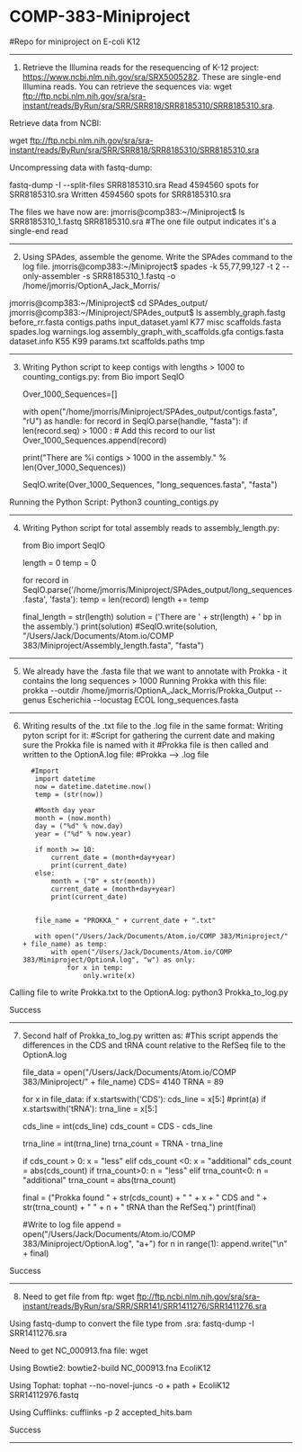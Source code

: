 # COMP-383-Miniproject
#Repo for miniproject on E-coli K12

_______________________________________________________________________________________________________________________________________


1. Retrieve the Illumina reads for the resequencing of K-12 project: https://www.ncbi.nlm.nih.gov/sra/SRX5005282.
These are single-end Illumina reads. You can retrieve the sequences via:
wget ftp://ftp.ncbi.nlm.nih.gov/sra/sra-instant/reads/ByRun/sra/SRR/SRR818/SRR8185310/SRR8185310.sra.

Retrieve data from NCBI:

  wget ftp://ftp.ncbi.nlm.nih.gov/sra/sra-instant/reads/ByRun/sra/SRR/SRR818/SRR8185310/SRR8185310.sra

Uncompressing data with fastq-dump:

  fastq-dump -I --split-files SRR8185310.sra
  Read 4594560 spots for SRR8185310.sra
  Written 4594560 spots for SRR8185310.sra


The files we have now are:
  jmorris@comp383:~/Miniproject$ ls
  SRR8185310_1.fastq  SRR8185310.sra
#The one file output indicates it's a single-end read

________________________________________________________________________________________________________________________________________ 

2. Using SPAdes, assemble the genome. Write the SPAdes command to the log file.
  jmorris@comp383:~/Miniproject$ spades -k 55,77,99,127 -t 2 --only-assembler -s SRR8185310_1.fastq -o /home/jmorris/OptionA_Jack_Morris/

  jmorris@comp383:~/Miniproject$ cd SPAdes_output/
  jmorris@comp383:~/Miniproject/SPAdes_output$ ls
  assembly_graph.fastg               before_rr.fasta  contigs.paths  input_dataset.yaml  K77  misc        scaffolds.fasta  spades.log  warnings.log
  assembly_graph_with_scaffolds.gfa  contigs.fasta    dataset.info   K55                 K99  params.txt  scaffolds.paths  tmp

________________________________________________________________________________________________________________________________________      

3. Writing Python script to keep contigs with lengths > 1000 to counting_contigs.py:
      from Bio import SeqIO

      Over_1000_Sequences=[]

      with open("/home/jmorris/Miniproject/SPAdes_output/contigs.fasta", "rU") as handle:
          for record in SeqIO.parse(handle, "fasta"):
              if len(record.seq) > 1000 :
              # Add this record to our list
                  Over_1000_Sequences.append(record)

      print("There are %i contigs > 1000 in the assembly." % len(Over_1000_Sequences))

    SeqIO.write(Over_1000_Sequences, "long_sequences.fasta", "fasta")

Running the Python Script:
  Python3 counting_contigs.py
  
________________________________________________________________________________________________________________________________________      

4. Writing Python script for total assembly reads to assembly_length.py:
    
    from Bio import SeqIO

    length = 0
    temp = 0

    for record in SeqIO.parse('/home/jmorris/Miniproject/SPAdes_output/long_sequences.fasta', 'fasta'):
        temp = len(record)
        length += temp

    final_length = str(length)
    solution = ('There are ' + str(length) + ' bp in the assembly.')
    print(solution)
    #SeqIO.write(solution, "/Users/Jack/Documents/Atom.io/COMP 383/Miniproject/Assembly_length.fasta", "fasta")

________________________________________________________________________________________________________________________________________      

5. We already have the .fasta file that we want to annotate with Prokka - it contains the long sequences > 1000
   Running Prokka with this file:
      prokka --outdir /home/jmorris/OptionA_Jack_Morris/Prokka_Output --genus Escherichia --locustag ECOL long_sequences.fasta
       
________________________________________________________________________________________________________________________________________      

6. Writing results of the .txt file to the .log file in the same format:
   Writing pyton script for it:
      #Script for gathering the current date and making sure the Prokka file is named with it
      #Prokka file is then called and written to the OptionA.log file:
      #Prokka --> .log file
         
         #Import
          import datetime
          now = datetime.datetime.now()
          temp = (str(now))

          #Month day year
          month = (now.month)
          day = ("%d" % now.day)
          year = ("%d" % now.year)

          if month >= 10:
              current_date = (month+day+year)
              print(current_date)
          else:
              month = ("0" + str(month))
              current_date = (month+day+year)
              print(current_date)


          file_name = "PROKKA_" + current_date + ".txt"

          with open("/Users/Jack/Documents/Atom.io/COMP 383/Miniproject/" + file_name) as temp:
              with open("/Users/Jack/Documents/Atom.io/COMP 383/Miniproject/OptionA.log", "w") as only:
                  for x in temp:
                      only.write(x)
  
  
  Calling file to write Prokka.txt to the OptionA.log:
      python3 Prokka_to_log.py

  Success
      
________________________________________________________________________________________________________________________________________      
      
7. Second half of Prokka_to_log.py written as:
   #This script appends the differences in the CDS and tRNA count relative to the RefSeq file to the OptionA.log
   
      file_data = open("/Users/Jack/Documents/Atom.io/COMP 383/Miniproject/" + file_name)
      CDS= 4140
      TRNA = 89

      for x in file_data:
          if x.startswith('CDS'):
              cds_line = x[5:]
              #print(a)
          if x.startswith('tRNA'):
              trna_line = x[5:]

      cds_line = int(cds_line)
      cds_count = CDS - cds_line

      trna_line = int(trna_line)
      trna_count = TRNA - trna_line

      if cds_count > 0:
          x = "less"
      elif cds_count <0:
          x = "additional"
          cds_count = abs(cds_count)
      if trna_count>0:
          n = "less"
      elif trna_count<0:
          n = "additional"
          trna_count = abs(trna_count)

      final = ("Prokka found " + str(cds_count) + " " + x + " CDS and " + str(trna_count) + " " + n + " tRNA than the RefSeq.")
      print(final)

      #Write to log file
      append = open("/Users/Jack/Documents/Atom.io/COMP 383/Miniproject/OptionA.log", "a+")
      for n in range(1):
          append.write("\n" + final)

  Success
________________________________________________________________________________________________________________________________________      

8. Need to get file from ftp:
      wget ftp://ftp.ncbi.nlm.nih.gov/sra/sra-instant/reads/ByRun/sra/SRR/SRR141/SRR1411276/SRR1411276.sra
      
  Using fastq-dump to convert the file type from .sra:
      fastq-dump -I SRR1411276.sra
  
  Need to get NC_000913.fna file:
      wget 
  
  Using Bowtie2:
      bowtie2-build NC_000913.fna EcoliK12 
            
  Using Tophat:
      tophat --no-novel-juncs -o + path + EcoliK12 SRR14112976.fastq
  
  Using Cufflinks:
       cufflinks -p 2 accepted_hits.bam
  
  Success
________________________________________________________________________________________________________________________________________
  
